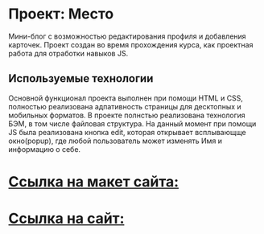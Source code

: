 # Проект: Место
Мини-блог с возможностью редактирования профиля и добавления карточек.
Проект создан во время прохождения курса, как проектная работа для отработки навыков JS.

## Используемые технологии
Основной функционал проекта выполнен при помощи HTML и CSS, полностью реализована адпативность страницы для десктопных и мобильных форматов.
В проекте полнстью реализована технология БЭМ, в том числе файловая структура.
На данный момент при помощи JS была реализована кнопка edit, которая открывает всплывающще окно(popup), где любой пользователь может изменять Имя и информацию о себе.

# [Ссылка на макет сайта:](https://www.figma.com/file/2cn9N9jSkmxD84oJik7xL7/JavaScript.-Sprint-4?node-id=0%3A1&t=rZ1yRexqgFY3MnVG-0)
# [Ссылка на сайт:](https://ilyabiryulev.github.io/mesto/)
